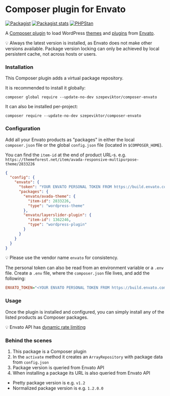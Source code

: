 # Composer plugin for Envato

[![Packagist](https://img.shields.io/packagist/v/szepeviktor/composer-envato.svg?color=239922&style=popout)](https://packagist.org/packages/szepeviktor/composer-envato)
[![Packagist stats](https://img.shields.io/packagist/dt/szepeviktor/composer-envato.svg)](https://packagist.org/packages/szepeviktor/composer-envato/stats)
[![PHPStan](https://img.shields.io/badge/PHPStan-enabled-239922)](https://github.com/phpstan/phpstan)

A [Composer plugin](https://getcomposer.org/doc/articles/plugins.md)
to load WordPress [themes](https://themeforest.net/category/wordpress)
and [plugins](https://codecanyon.net/category/wordpress) from [Envato](https://envato.com/).

:bulb: Always the latest version is installed, as Envato does not make other versions available.
Package version locking can only be achieved by local persistent cache, not across hosts or users.

### Installation

This Composer plugin adds a virtual package repository.

It is recommended to install it globally:

```shell
composer global require --update-no-dev szepeviktor/composer-envato
```

It can also be installed per-project:

```shell
composer require --update-no-dev szepeviktor/composer-envato
```

### Configuration

Add all your Envato products as "packages" in either the local `composer.json`
file or the global `config.json` file (located in `$COMPOSER_HOME`).

You can find the `item-id` at the end of product URL-s.
e.g. `https://themeforest.net/item/avada-responsive-multipurpose-theme/2833226`

```json
{
  "config": {
    "envato": {
      "token": "YOUR ENVATO PERSONAL TOKEN FROM https://build.envato.com/create-token",
      "packages": {
        "envato/avada-theme": {
          "item-id": 2833226,
          "type": "wordpress-theme"
        },
        "envato/layerslider-plugin": {
          "item-id": 1362246,
          "type": "wordpress-plugin"
        }
      }
    }
  }
}
```

:bulb: Please use the vendor name `envato` for consistency.

The personal token can also be read from an environment variable or a `.env` file.
Create a `.env` file, where the `composer.json` file lives, and add the following:

```ini
ENVATO_TOKEN="<YOUR ENVATO PERSONAL TOKEN FROM https://build.envato.com/create-token>"
```

### Usage

Once the plugin is installed and configured,
you can simply install any of the listed products as Composer packages.

:bulb: Envato API has [dynamic rate limiting](https://build.envato.com/api/#rate-limit)

### Behind the scenes

1. This package is a Composer plugin
1. In the `activate` method it creates an `ArrayRepository`
   with package data from `config.json`
1. Package version is queried from Envato API
1. When installing a package its URL is also queried from Envato API

- Pretty package version is e.g. `v1.2`
- Normalized package version is e.g. `1.2.0.0`
